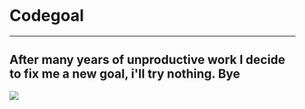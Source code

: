 # Codegoal
---------------------
After many years of unproductive work I decide to fix me a new goal, i'll try nothing. Bye
---------------------

![](https://media.giphy.com/media/goQ4bc8X0Lh6w/source.gif?cid=ecf05e473h5l2l3nmibb5ttt5omr5tn3g2x3x5786ca5pc0y&rid=source.gif&ct=g)
